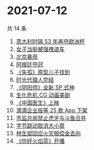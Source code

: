 # 2021-07-12

共 14 条

<!-- BEGIN ZHIHUSEARCH -->
<!-- 最后更新时间 Mon Jul 12 2021 13:07:02 GMT+0800 (China Standard Time) -->
1. [意大利时隔 53 年再夺欧洲杯](https://www.zhihu.com/search?q=欧洲杯)
1. [女子当街被强拽进车](https://www.zhihu.com/search?q=女子被强拽进车)
1. [北京暴雨](https://www.zhihu.com/search?q=北京暴雨)
1. [阿根廷夺冠](https://www.zhihu.com/search?q=阿根廷赢了)
1. [《失孤》原型儿子找到](https://www.zhihu.com/search?q=失孤)
1. [时光代理人完结](https://www.zhihu.com/search?q=时光代理人)
1. [《阴阳师》全新 SP 式神](https://www.zhihu.com/search?q=阴阳师)
1. [生化危机 CG 动画美剧](https://www.zhihu.com/search?q=生化危机：无尽黑暗)
1. [《中国医生》上映](https://www.zhihu.com/search?q=中国医生)
1. [滴滴企业版等 25 款 App 下架](https://www.zhihu.com/search?q=滴滴)
1. [市监总局禁止虎牙与斗鱼合并](https://www.zhihu.com/search?q=虎牙斗鱼合并)
1. [字节跳动取消大小周](https://www.zhihu.com/search?q=字节跳动)
1. [林生斌回应火灾赔偿金去向](https://www.zhihu.com/search?q=林生斌)
1. [《你好火焰蓝》开播](https://www.zhihu.com/search?q=你好火焰蓝)
<!-- END ZHIHUSEARCH -->
